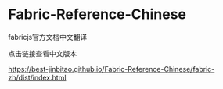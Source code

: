 # Fabric-Reference-Chinese
fabricjs官方文档中文翻译

点击链接查看中文版本

https://best-jinbitao.github.io/Fabric-Reference-Chinese/fabric-zh/dist/index.html
